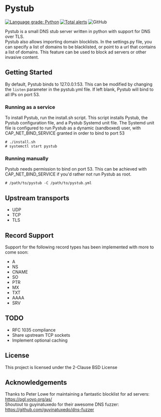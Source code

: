 # Pystub
[![Language grade: Python](https://img.shields.io/lgtm/grade/python/g/doublez13/pystub.svg?logo=lgtm&logoWidth=18)](https://lgtm.com/projects/g/doublez13/pystub/context:python) 
[![Total alerts](https://img.shields.io/lgtm/alerts/g/doublez13/pystub.svg?logo=lgtm&logoWidth=18)](https://lgtm.com/projects/g/doublez13/pystub/alerts/) 
![GitHub](https://img.shields.io/github/license/doublez13/pystub)

Pystub is a small DNS stub server written in python with support for DNS over TLS.  
Pystub also allows importing domain blocklists. In the settings.py file, you can specify a list of domains to be blacklisted, or point to a url that contains a list of domains. This feature can be used to block ad servers or other invasive content.

## Getting Started
By default, Pystub binds to 127.0.0.1:53. This can be modified by changing the `listen` parameter in the pystub.yml file. If left blank, Pystub will bind to all IPs on port 53.

### Running as a service
To install Pystub, run the install.sh script. This script installs Pystub, the Pystub configuration file, and a Pystub Systemd unit file. The Systemd unit file is configured to run Pystub as a dynamic (sandboxed) user, with CAP_NET_BIND_SERVICE granted in order to bind to port 53   
```
# ./install.sh
# systemctl start pystub
```
### Running manually  
Pystub needs permission to bind on port 53.
This can be achieved with CAP_NET_BIND_SERVICE if you'd rather not run Pystub as root.
```
# /path/to/pystub -C /path/to/pystub.yml
```

## Upstream transports
- UDP
- TCP
- TLS

## Record Support
Support for the following record types has been implemented with more to come soon:
- A
- NS
- CNAME
- SO
- PTR
- MX
- TXT
- AAAA
- SRV

## TODO
- RFC 1035 compliance
- Share upstream TCP sockets
- Implement optional caching

## License
This project is licensed under the 2-Clause BSD License

## Acknowledgements
Thanks to Peter Lowe for maintaining a fantastic blocklist for ad servers: https://pgl.yoyo.org/as/  
Shoutout to guyinatuxedo for their awesome DNS fuzzer: https://github.com/guyinatuxedo/dns-fuzzer
